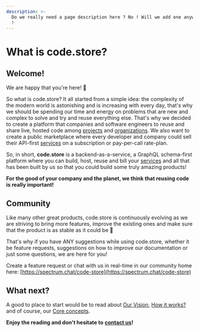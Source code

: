 ```yaml
---
description: >-
  Do we really need a page description here ? No ! Will we add one anyway ? Sure
  !
---
```


# What is code.store?

## **Welcome!**

We are happy that you're here! 👋

So what is code.store? It all started from a simple idea: the complexity of the modern world is astonishing and is increasing with every day, that's why we should be spending our time and energy on problems that are new and complex to solve and try and reuse everything else. That's why we decided to create a platform that companies and software engineers to reuse and share live, hosted code among [projects](getting-started/core-concepts.md#project) and [organizations](getting-started/core-concepts.md#organization). We also want to create a public marketplace where every developer and company could sell their API-first [services](getting-started/core-concepts.md#service) on a subscription or pay-per-call rate-plan.

So, in short, **code.store** is a backend-as-a-service, a GraphQL schema-first platform where you can build, host, reuse and bill your [services](getting-started/core-concepts.md#service) and all that has been built by us so that you could build some truly amazing products!

**For the good of your company and the planet, we think that reusing code is really important!**

## **Community**

Like many other great products, code.store is continuously evolving as we are striving to bring more features, improve the existing ones and make sure that the product is as stable as it could be 🤞

That's why if you have ANY suggestions while using code.store, whether it be feature requests, suggestions on how to improve our documentation or just some questions, we are here for you!

Create a feature request or chat with us in real-time in our community home here: [https://spectrum.chat/code-store](https://spectrum.chat/code-store)

## What next?

A good to place to start would be to read about [Our Vision](our-vision.md), [How it works?](how-it-works.md) and of course, our [Core concepts](getting-started/core-concepts.md).

**Enjoy the reading and don't hesitate to** [**contact us**](https://spectrum.chat/code-store)**!**

